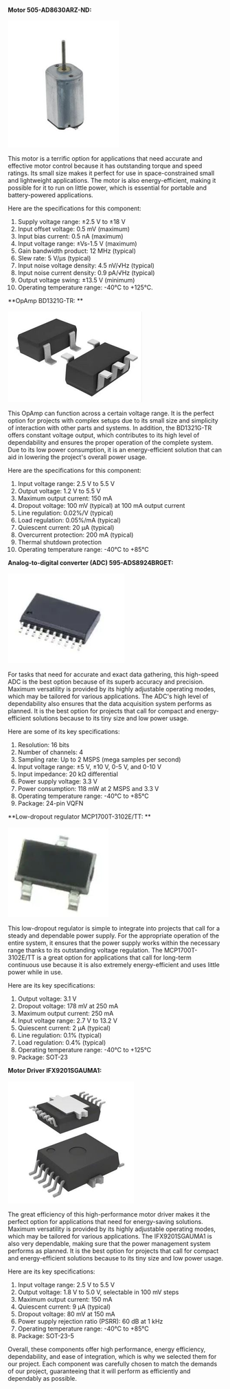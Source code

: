 **Motor 505-AD8630ARZ-ND:**
<br><br>
![Pro](ComponentMotor.JPG)
<br>

This motor is a terrific option for applications that need accurate and effective motor control because it has outstanding torque and speed ratings. Its small size makes it perfect for use in space-constrained small and lightweight applications. The motor is also energy-efficient, making it possible for it to run on little power, which is essential for portable and battery-powered applications.

Here are the specifications for this component:
 
1. Supply voltage range: ±2.5 V to ±18 V
2. Input offset voltage: 0.5 mV (maximum)
3. Input bias current: 0.5 nA (maximum)
4. Input voltage range: ±Vs-1.5 V (maximum)
5. Gain bandwidth product: 12 MHz (typical)
6. Slew rate: 5 V/μs (typical)
7. Input noise voltage density: 4.5 nV/√Hz (typical)
8. Input noise current density: 0.9 pA/√Hz (typical)
9. Output voltage swing: ±13.5 V (minimum)
10. Operating temperature range: -40°C to +125°C.


**OpAmp BD1321G-TR: **
<br><br>
![Pro](ComponentOpAmp.JPG)
<br>

This OpAmp can function across a certain voltage range. It is the perfect option for projects with complex setups due to its small size and simplicity of interaction with other parts and systems. In addition, the BD1321G-TR offers constant voltage output, which contributes to its high level of dependability and ensures the proper operation of the complete system. Due to its low power consumption, it is an energy-efficient solution that can aid in lowering the project's overall power usage.

Here are the specifications for this component:

1. Input voltage range: 2.5 V to 5.5 V
2. Output voltage: 1.2 V to 5.5 V
3. Maximum output current: 150 mA
4. Dropout voltage: 100 mV (typical) at 100 mA output current
5. Line regulation: 0.02%/V (typical)
6. Load regulation: 0.05%/mA (typical)
7. Quiescent current: 20 μA (typical)
8. Overcurrent protection: 200 mA (typical)
9. Thermal shutdown protection
10. Operating temperature range: -40°C to +85°C

**Analog-to-digital converter (ADC) 595-ADS8924BRGET:**
<br><br>
![Pro](ComponentADC.JPG)
<br>

For tasks that need for accurate and exact data gathering, this high-speed ADC is the best option because of its superb accuracy and precision. Maximum versatility is provided by its highly adjustable operating modes, which may be tailored for various applications. The ADC's high level of dependability also ensures that the data acquisition system performs as planned. It is the best option for projects that call for compact and energy-efficient solutions because to its tiny size and low power usage.

Here are some of its key specifications:

1. Resolution: 16 bits
2. Number of channels: 4
3. Sampling rate: Up to 2 MSPS (mega samples per second)
4. Input voltage range: ±5 V, ±10 V, 0-5 V, and 0-10 V
5. Input impedance: 20 kΩ differential
6. Power supply voltage: 3.3 V
7. Power consumption: 118 mW at 2 MSPS and 3.3 V
8. Operating temperature range: -40°C to +85°C
9. Package: 24-pin VQFN


**Low-dropout regulator MCP1700T-3102E/TT: **
<br><br>
![Pro](ComponentVoltageRegulator.JPG)
<br>

This low-dropout regulator is simple to integrate into projects that call for a steady and dependable power supply. For the appropriate operation of the entire system, it ensures that the power supply works within the necessary range thanks to its outstanding voltage regulation. The MCP1700T-3102E/TT is a great option for applications that call for long-term continuous use because it is also extremely energy-efficient and uses little power while in use.

Here are its key specifications:

1. Output voltage: 3.1 V
2. Dropout voltage: 178 mV at 250 mA
3. Maximum output current: 250 mA
4. Input voltage range: 2.7 V to 13.2 V
5. Quiescent current: 2 µA (typical)
6. Line regulation: 0.1% (typical)
7. Load regulation: 0.4% (typical)
8. Operating temperature range: -40°C to +125°C
9. Package: SOT-23


**Motor Driver IFX9201SGAUMA1:**
<br><br>
![Pro](ComponentMotorDriver.JPG)
<br>

The great efficiency of this high-performance motor driver makes it the perfect option for applications that need for energy-saving solutions. Maximum versatility is provided by its highly adjustable operating modes, which may be tailored for various applications. The IFX9201SGAUMA1 is also very dependable, making sure that the power management system performs as planned. It is the best option for projects that call for compact and energy-efficient solutions because to its tiny size and low power usage.

Here are its key specifications:

1. Input voltage range: 2.5 V to 5.5 V
2. Output voltage: 1.8 V to 5.0 V, selectable in 100 mV steps
3. Maximum output current: 150 mA
4. Quiescent current: 9 µA (typical)
5. Dropout voltage: 80 mV at 150 mA
6. Power supply rejection ratio (PSRR): 60 dB at 1 kHz
7. Operating temperature range: -40°C to +85°C
8. Package: SOT-23-5 


Overall, these components offer high performance, energy efficiency, dependability, and ease of integration, which is why we selected them for our project. Each component was carefully chosen to match the demands of our project, guaranteeing that it will perform as efficiently and dependably as possible.

